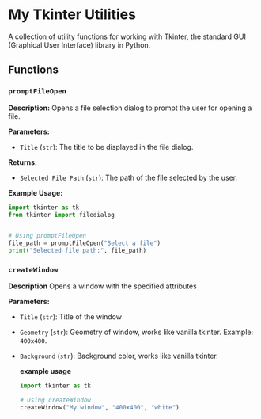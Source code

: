 # My Tkinter Utilities

A collection of utility functions for working with Tkinter, the standard GUI (Graphical User Interface) library in Python.

## Functions

### `promptFileOpen`

**Description:** Opens a file selection dialog to prompt the user for opening a file.

**Parameters:**
- `Title` (`str`): The title to be displayed in the file dialog.

**Returns:**
- `Selected File Path` (`str`): The path of the file selected by the user.

**Example Usage:**
```python
import tkinter as tk
from tkinter import filedialog


# Using promptFileOpen
file_path = promptFileOpen("Select a file")
print("Selected file path:", file_path)
```
### `createWindow`

**Description** Opens a window with the specified attributes

**Parameters:**
- `Title` (`str`): Title of the window
- `Geometry` (`str`): Geometry of window, works like vanilla tkinter. Example: `400x400`.
- `Background` (`str`): Background color, works like vanilla tkinter.

  **example usage**
  ```python
  import tkinter as tk

  # Using createWindow
  createWindow("My window", "400x400", "white")
  ```
